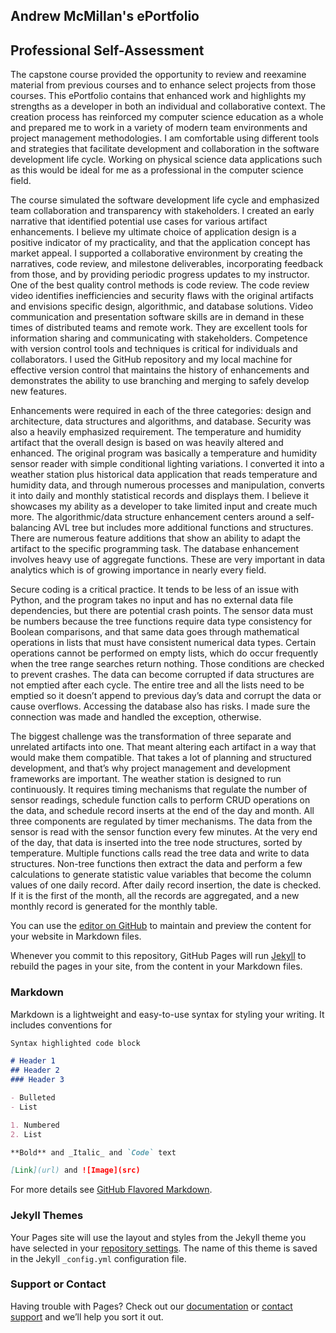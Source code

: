 ## Andrew McMillan's ePortfolio

## Professional Self-Assessment

  The capstone course provided the opportunity to review and reexamine material from previous courses and to enhance select projects from those courses. This ePortfolio contains that enhanced work and highlights my strengths as a developer in both an individual and collaborative context. The creation process has reinforced my computer science education as a whole and prepared me to work in a variety of modern team environments and project management methodologies. I am comfortable using different tools and strategies that facilitate development and collaboration in the software development life cycle. Working on physical science data applications such as this would be ideal for me as a professional in the computer science field.  
  
  The course simulated the software development life cycle and emphasized team collaboration and transparency with stakeholders. I created an early narrative that identified potential use cases for various artifact enhancements. I believe my ultimate choice of application design is a positive indicator of my practicality, and that the application concept has market appeal. I supported a collaborative environment by creating the narratives, code review, and milestone deliverables, incorporating feedback from those, and by providing periodic progress updates to my instructor. One of the best quality control methods is code review. The code review video identifies inefficiencies and security flaws with the original artifacts and envisions specific design, algorithmic, and database solutions. Video communication and presentation software skills are in demand in these times of distributed teams and remote work. They are excellent tools for information sharing and communicating with stakeholders. Competence with version control tools and techniques is critical for individuals and collaborators. I used the GitHub repository and my local machine for effective version control that maintains the history of enhancements and demonstrates the ability to use branching and merging to safely develop new features.
  
  Enhancements were required in each of the three categories: design and architecture, data structures and algorithms, and database. Security was also a heavily emphasized requirement. The temperature and humidity artifact that the overall design is based on was heavily altered and enhanced. The original program was basically a temperature and humidity sensor reader with simple conditional lighting variations. I converted it into a weather station plus historical data application that reads temperature and humidity data, and through numerous processes and manipulation, converts it into daily and monthly statistical records and displays them. I believe it showcases my ability as a developer to take limited input and create much more. The algorithmic/data structure enhancement centers around a self-balancing AVL tree but includes more additional functions and structures. There are numerous feature additions that show an ability to adapt the artifact to the specific programming task. The database enhancement involves heavy use of aggregate functions. These are very important in data analytics which is of growing importance in nearly every field.
  
  Secure coding is a critical practice. It tends to be less of an issue with Python, and the program takes no input and has no external data file dependencies, but there are potential crash points. The sensor data must be numbers because the tree functions require data type consistency for Boolean comparisons, and that same data goes through mathematical operations in lists that must have consistent numerical data types. Certain operations cannot be performed on empty lists, which do occur frequently when the tree range searches return nothing. Those conditions are checked to prevent crashes. The data can become corrupted if data structures are not emptied after each cycle. The entire tree and all the lists need to be emptied so it doesn’t append to previous day’s data and corrupt the data or cause overflows. Accessing the database also has risks. I made sure the connection was made and handled the exception, otherwise. 
  
  The biggest challenge was the transformation of three separate and unrelated artifacts into one. That meant altering each artifact in a way that would make them compatible. That takes a lot of planning and structured development, and that’s why project management and development frameworks are important. The weather station is designed to run continuously. It requires timing mechanisms that regulate the number of sensor readings, schedule function calls to perform CRUD operations on the data, and schedule record inserts at the end of the day and month. All three components are regulated by timer mechanisms. The data from the sensor is read with the sensor function every few minutes. At the very end of the day, that data is inserted into the tree node structures, sorted by temperature. Multiple functions calls read the tree data and write to data structures. Non-tree functions then extract the data and perform a few calculations to generate statistic value variables that become the column values of one daily record. After daily record insertion, the date is checked. If it is the first of the month, all the records are aggregated, and a new monthly record is generated for the monthly table.    


You can use the [editor on GitHub](https://github.com/AndrewMcMillan1/AndrewMcMillan1/edit/gh-pages/index.md) to maintain and preview the content for your website in Markdown files.

Whenever you commit to this repository, GitHub Pages will run [Jekyll](https://jekyllrb.com/) to rebuild the pages in your site, from the content in your Markdown files.

### Markdown

Markdown is a lightweight and easy-to-use syntax for styling your writing. It includes conventions for

```markdown
Syntax highlighted code block

# Header 1
## Header 2
### Header 3

- Bulleted
- List

1. Numbered
2. List

**Bold** and _Italic_ and `Code` text

[Link](url) and ![Image](src)
```

For more details see [GitHub Flavored Markdown](https://guides.github.com/features/mastering-markdown/).

### Jekyll Themes

Your Pages site will use the layout and styles from the Jekyll theme you have selected in your [repository settings](https://github.com/AndrewMcMillan1/AndrewMcMillan1/settings). The name of this theme is saved in the Jekyll `_config.yml` configuration file.

### Support or Contact

Having trouble with Pages? Check out our [documentation](https://docs.github.com/categories/github-pages-basics/) or [contact support](https://github.com/contact) and we’ll help you sort it out.
